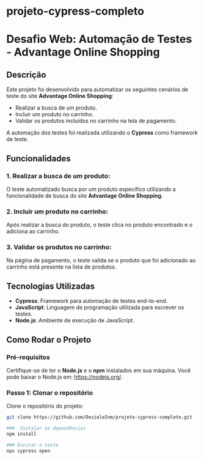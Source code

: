 # projeto-cypress-completo

# Desafio Web: Automação de Testes - Advantage Online Shopping

## Descrição
Este projeto foi desenvolvido para automatizar os seguintes cenários de teste do site **Advantage Online Shopping**:

- Realizar a busca de um produto.
- Incluir um produto no carrinho.
- Validar os produtos incluídos no carrinho na tela de pagamento.

A automação dos testes foi realizada utilizando o **Cypress** como framework de teste.

## Funcionalidades

### 1. Realizar a busca de um produto:
O teste automatizado busca por um produto específico utilizando a funcionalidade de busca do site **Advantage Online Shopping**. 

### 2. Incluir um produto no carrinho:
Após realizar a busca do produto, o teste clica no produto encontrado e o adiciona ao carrinho.

### 3. Validar os produtos no carrinho:
Na página de pagamento, o teste valida se o produto que foi adicionado ao carrinho está presente na lista de produtos.

## Tecnologias Utilizadas

- **Cypress**: Framework para automação de testes end-to-end.
- **JavaScript**: Linguagem de programação utilizada para escrever os testes.
- **Node.js**: Ambiente de execução de JavaScript.

## Como Rodar o Projeto

### Pré-requisitos
Certifique-se de ter o **Node.js** e o **npm** instalados em sua máquina. Você pode baixar o Node.js em: https://nodejs.org/.

### Passo 1: Clonar o repositório

Clone o repositório do projeto:

```bash
git clone https://github.com/DezieleInm/projeto-cypress-completo.git

###  Instalar as dependências
npm install

### Excutar o teste
npx cypress open


